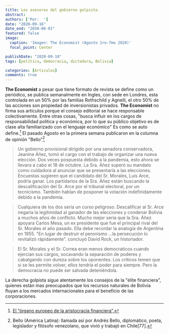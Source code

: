 ```yaml
---
title: Los asesores del gobierno golpista.
abstract:
authors: ['Por:  ']
date: "2020-09-16"
date_end: "2030-06-01"
featured: false
image:
  caption: 'Imagen: The Economist (Agosto 1ro-7mo 2020)'
  focal_point: Center

publishDate: "2020-09-10"
tags: [política, democracia, dictadura, Bolivia]

categories: [Articulos]
comments: true
---
```

**The Economist** a pesar que tiene formato de revista se define como un periódico, se publica semanalmente en Ingles, con sede en Londres, esta controlada en un 50% por las familias Rothschild y Agnelli,​ el otro 50% de las acciones son propiedad de inversionistas privados. **The Economist** no firma sus artículos porque el consejo editorial se hace responsable colectivamente. Entre otras cosas, "busca influir en los cargos de responsabilidad política y económica, por lo que su público objetivo es de clase alta familiarizado con el lenguaje económico" Es como se auto define.[^1]
El pasado Agosto en la primera semana publicaron en la columna de opinión "Bello"[^2]

>Un gobierno provisional
dirigido por una senadora conservadora,
Jeanine Áñez, tomó el cargo con el trabajo de
organizar una nueva elección. Dos veces pospuesta
debido a la pandemia, esto ahora se llevara a cabo el 18 de octubre. La Sra. Áñez superó
su mandato como cuidadora al
anunciar que se presentaría a las elecciones. Encuestas
sugieren que el candidato del Sr. Morales, Luis
Arce, podría ganar. Los partidarios de la Sra. Áñez
están buscando la descalificación del Sr. Arce por
el tribunal electoral, por un tecnicismo.
También hablan de posponer la votación
indefinidamente debido a la pandemia.

>Cualquiera de los dos sería un curso peligroso.
Descalificar al Sr. Arce negaría la legitimidad
al ganador de las elecciones y condenar
Bolivia a muchos años de conflicto. Mucho
mejor sería que la Sra. Áñez apoyara
Carlos Mesa, un ex presidente que fue
el principal rival del Sr. Morales el año pasado. Ella
debe recordar la analogía de Argentina en 1955. "En lugar de destruir el peronismo
...la persecución lo revitalizó rápidamente".
concluyó David Rock, un historiador.

>El Sr. Morales y el Sr. Correa eran menos
democraticos cuando ejercian sus cargos, socavando
la separación de poderes y
cabalgando con dureza sobre los oponentes.
Los críticos temen que si se les permite volver, ellos
tendría el poder para siempre. Pero la democracia no puede ser salvada deteniéndola.

La derecha golpista sigue atentamente los consejos de la "élite financiera", quienes están mas preocupados que los recursos naturales de Bolivia fluyan a los mercados internacionales para el beneficio de las corporaciones.

[^1]: <a href="https://elpais.com/elpais/2015/08/13/opinion/1439486450_007194.html" target="_blank" rel="noopener"> El “órgano europeo de la aristocracia financiera”, 

[^2]: Bello (América Latina): llamada así por Andrés Bello, diplomático, poeta, legislador y filósofo venezolano, que vivió y trabajó en Chile[77].

